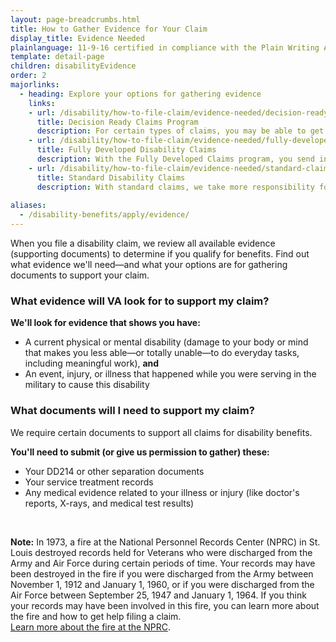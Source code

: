 ```yaml
---
layout: page-breadcrumbs.html
title: How to Gather Evidence for Your Claim
display_title: Evidence Needed
plainlanguage: 11-9-16 certified in compliance with the Plain Writing Act
template: detail-page
children: disabilityEvidence
order: 2
majorlinks:
  - heading: Explore your options for gathering evidence
    links:
    - url: /disability/how-to-file-claim/evidence-needed/decision-ready-claims/
      title: Decision Ready Claims Program
      description: For certain types of claims, you may be able to get a decision on your claim within 30 days or less by working with an accredited Veterans Service Organization (VSO). Find out if you qualify for the Decision Ready Claims program.
    - url: /disability/how-to-file-claim/evidence-needed/fully-developed-claims/
      title: Fully Developed Disability Claims
      description: With the Fully Developed Claims program, you send in all the evidence you have—or can easily get—when you file your claim. Find out how you can use this program to get a faster decision on your disability benefits claim.
    - url: /disability/how-to-file-claim/evidence-needed/standard-claims/
      title: Standard Disability Claims
      description: With standard claims, we take more responsibility for gathering the evidence we need to make a decision on your claim. Find out how to file a standard disability claim.
      
aliases:
  - /disability-benefits/apply/evidence/
---
```


<div class="va-introtext">

When you file a disability claim, we review all available evidence (supporting documents) to determine if you qualify for benefits. Find out what evidence we'll need—and what your options are for gathering documents to support your claim.

</div>

<div class="feature" markdown="1">

### What evidence will VA look for to support my claim?

**We'll look for evidence that shows you have:**
- A current physical or mental disability (damage to your body or mind that makes you less able—or totally unable—to do everyday tasks, including meaningful work), **and**
- An event, injury, or illness that happened while you were serving in the military to cause this disability


</div>

### What documents will I need to support my claim?

We require certain documents to support all claims for disability benefits. 

**You'll need to submit (or give us permission to gather) these:**
-	Your DD214 or other separation documents
-	Your service treatment records
-	Any medical evidence related to your illness or injury (like doctor's reports, X-rays, and medical test results)
<br>

**Note:** In 1973, a fire at the National Personnel Records Center (NPRC) in St. Louis destroyed records held for Veterans who were discharged from the Army and Air Force during certain periods of time. Your records may have been destroyed in the fire if you were discharged from the Army between November 1, 1912 and January 1, 1960, or if you were discharged from the Air Force between September 25, 1947 and January 1, 1964. If you think your records may have been involved in this fire, you can learn more about the fire and how to get help filing a claim. <br>
[Learn more about the fire at the NPRC](https://www.benefits.va.gov/COMPENSATION/NPRC1973Fire.asp).

